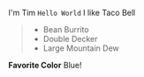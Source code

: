 I'm Tim `Hello World`
I like Taco Bell
 > - Bean Burrito
 > - Double Decker
 > - Large Mountain Dew

**Favorite Color** 
Blue!
